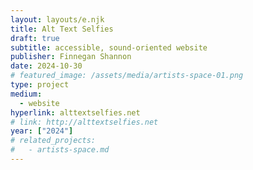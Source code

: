 ```yaml
---
layout: layouts/e.njk
title: Alt Text Selfies
draft: true
subtitle: accessible, sound-oriented website
publisher: Finnegan Shannon
date: 2024-10-30
# featured_image: /assets/media/artists-space-01.png
type: project
medium:
  - website
hyperlink: alttextselfies.net
# link: http://alttextselfies.net
year: ["2024"]
# related_projects:
#   - artists-space.md
---
```

